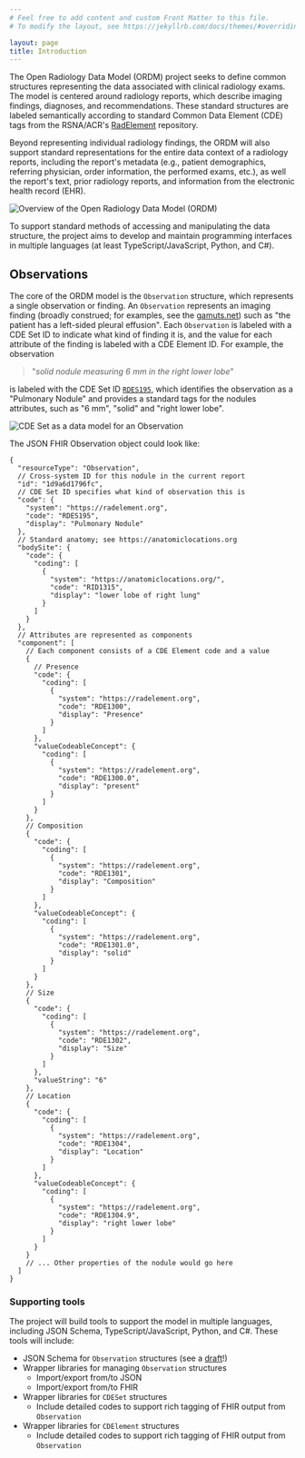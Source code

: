 ```yaml
---
# Feel free to add content and custom Front Matter to this file.
# To modify the layout, see https://jekyllrb.com/docs/themes/#overriding-theme-defaults

layout: page
title: Introduction
---
```


The Open Radiology Data Model (ORDM) project seeks to define common structures representing the data associated with clinical radiology exams. The model is centered around radiology reports, which describe imaging findings, diagnoses, and recommendations. These standard structures are labeled semantically according to standard Common Data Element (CDE) tags from the RSNA/ACR's [RadElement](https://radelement.org) repository. 

Beyond representing individual radiology findings, the ORDM will also support standard representations for the entire data context of a radiology reports, including the report's metadata (e.g., patient demographics, referring physician, order information, the performed exams, etc.), as well the report's text, prior radiology reports, and information from the electronic health record (EHR).

![Overview of the Open Radiology Data Model (ORDM)](/assets/data_model_overview.png "Data Model Overview")


To support standard methods of accessing and manipulating the data structure, the project aims to develop and maintain programming interfaces in multiple languages (at least TypeScript/JavaScript, Python, and C#).

## Observations

The core of the ORDM model is the `Observation` structure, which represents a single observation or finding. An `Observation` represents an imaging finding (broadly construed; for examples, see the [gamuts.net](https://www.gamuts.net)) such as "the patient has a left-sided pleural effusion". Each `Observation` is labeled with a CDE Set ID to indicate what kind of finding it is, and the value for each attribute of the finding is labeled with a CDE Element ID. For example, the observation 

> "_solid nodule measuring 6 mm in the right lower lobe_" 

is labeled with the CDE Set ID [`RDES195`](https://radelement.org/home/sets/set/RDES195), which identifies the observation as a "Pulmonary Nodule" and provides a standard tags for the nodules attributes, such as "6 mm", "solid" and "right lower lobe".

![CDE Set as a data model for an Observation](/assets/CDESetObservation.svg)

The JSON FHIR Observation object could look like:

```jsonc
{
  "resourceType": "Observation",
  // Cross-system ID for this nodule in the current report
  "id": "1d9a6d1796fc",
  // CDE Set ID specifies what kind of observation this is
  "code": {
    "system": "https://radelement.org",
    "code": "RDES195",
    "display": "Pulmonary Nodule"
  },
  // Standard anatomy; see https://anatomiclocations.org
  "bodySite": {
    "code": {
      "coding": [
        {
          "system": "https://anatomiclocations.org/",
          "code": "RID1315",
          "display": "lower lobe of right lung"
        }
      ]
    }
  },
  // Attributes are represented as components
  "component": [
    // Each component consists of a CDE Element code and a value
    {
      // Presence
      "code": {
        "coding": [
          {
            "system": "https://radelement.org",
            "code": "RDE1300",
            "display": "Presence"
          }
        ]
      },
      "valueCodeableConcept": {
        "coding": [
          {
            "system": "https://radelement.org",
            "code": "RDE1300.0",
            "display": "present"
          }
        ]
      }
    },
    // Composition
    {
      "code": {
        "coding": [
          {
            "system": "https://radelement.org",
            "code": "RDE1301",
            "display": "Composition"
          }
        ]
      },
      "valueCodeableConcept": {
        "coding": [
          {
            "system": "https://radelement.org",
            "code": "RDE1301.0",
            "display": "solid"
          }
        ]
      }
    },
    // Size
    {
      "code": {
        "coding": [
          {
            "system": "https://radelement.org",
            "code": "RDE1302",
            "display": "Size"
          }
        ]
      },
      "valueString": "6"
    },
    // Location 
    {
      "code": {
        "coding": [
          {
            "system": "https://radelement.org",
            "code": "RDE1304",
            "display": "Location"
          }
        ]
      },
      "valueCodeableConcept": {
        "coding": [
          {
            "system": "https://radelement.org",
            "code": "RDE1304.9",
            "display": "right lower lobe"
          }
        ]
      }
    }
    // ... Other properties of the nodule would go here
  ]
}
```
### Supporting tools

The project will build tools to support the model in multiple languages, including JSON Schema, TypeScript/JavaScript, Python, and C#. These tools will include:

- JSON Schema for `Observation` structures (see a [draft](https://raw.githubusercontent.com/openraddata/openraddata.org/main/schemas/observation_schema.json)!)
- Wrapper libraries for managing `Observation` structures
    - Import/export from/to JSON
    - Import/export from/to FHIR
- Wrapper libraries for `CDESet` structures
    - Include detailed codes to support rich tagging of FHIR output from `Observation`
- Wrapper libraries for `CDElement` structures
    - Include detailed codes to support rich tagging of FHIR output from `Observation`